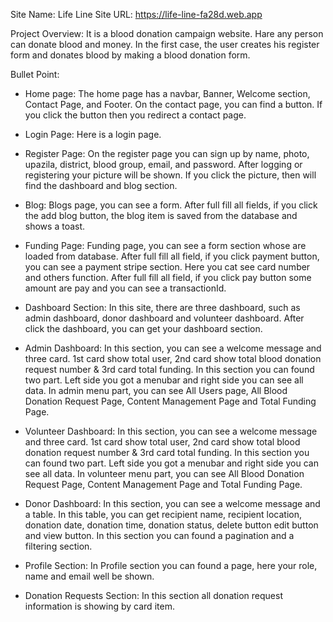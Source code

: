 Site Name: Life Line
Site URL: https://life-line-fa28d.web.app

Project Overview:
It is a blood donation campaign website. Hare any person can donate blood and money. In the first case, the user creates his register form and donates blood by making a blood donation form.


Bullet Point:

- Home page: The home page has a navbar, Banner, Welcome section, Contact Page, and Footer. On the contact page, you can find a button. If you click the button then you redirect a contact page.

- Login Page: Here is a login page.

- Register Page: On the register page you can sign up by name, photo, upazila, district, blood group, email, and password. After logging or registering your picture will be shown. If you click the picture, then will find the dashboard and blog section.

- Blog: Blogs page, you can see a form. After full fill all fields, if you click the add blog button, the blog item is saved from the database and shows a toast.

- Funding Page: Funding page, you can see a form section whose are loaded from database. After full fill all field, if you click payment button, you can see a payment stripe section. Here you cat see card number and others function. After full fill all field, if you click pay button some amount are pay and you can see a transactionId.

- Dashboard Section: In this site, there are three dashboard, such as admin dashboard, donor dashboard and volunteer dashboard. After click the dashboard, you can get your dashboard section.

- Admin Dashboard: In this section, you can see a welcome message and three card. 1st card show total user, 2nd card show total blood donation request number & 3rd card total funding. In this section you can found two part. Left side you got a menubar and right side you can see all data. In admin menu part, you can see All Users page, All Blood Donation Request Page, Content Management Page and Total Funding Page.

- Volunteer Dashboard: In this section, you can see a welcome message and three card. 1st card show total user, 2nd card show total blood donation request number & 3rd card total funding. In this section you can found two part. Left side you got a menubar and right side you can see all data. In volunteer menu part, you can see All Blood Donation Request Page, Content Management Page and Total Funding Page.

- Donor Dashboard: In this section, you can see a welcome message and a table. In this table, you can get recipient name, recipient location, donation date, donation time, donation status, delete button edit button and view button. In this section you can found a pagination and a filtering section.

- Profile Section: In Profile section you can found a page, here your role, name and email well be shown.

- Donation Requests Section: In this section all donation request information is showing by card item.
